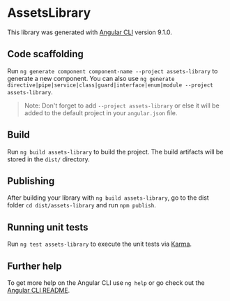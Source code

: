 # AssetsLibrary

This library was generated with [Angular CLI](https://github.com/angular/angular-cli) version 9.1.0.

## Code scaffolding

Run `ng generate component component-name --project assets-library` to generate a new component. You can also use `ng generate directive|pipe|service|class|guard|interface|enum|module --project assets-library`.

> Note: Don't forget to add `--project assets-library` or else it will be added to the default project in your `angular.json` file.

## Build

Run `ng build assets-library` to build the project. The build artifacts will be stored in the `dist/` directory.

## Publishing

After building your library with `ng build assets-library`, go to the dist folder `cd dist/assets-library` and run `npm publish`.

## Running unit tests

Run `ng test assets-library` to execute the unit tests via [Karma](https://karma-runner.github.io).

## Further help

To get more help on the Angular CLI use `ng help` or go check out the [Angular CLI README](https://github.com/angular/angular-cli/blob/master/README.md).
